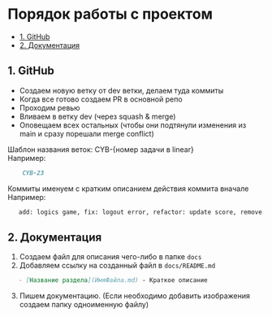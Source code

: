 # Порядок работы с проектом

- [1. GitHub](#1-github)
- [2. Документация](#2-документация)

## 1. GitHub

- Создаем новую ветку от dev ветки, делаем туда коммиты
- Когда все готово создаем PR в основной репо
- Проходим ревью
- Вливаем в ветку dev (через squash & merge)
- Оповещаем всех остальных (чтобы они подтянули изменения из main и сразу порешали merge conflict)

Шаблон названия веток: CYB-{номер задачи в linear}<br>
Например: 
```markdown
    CYB-23
```

Коммиты именуем с кратким описанием действия коммита вначале<br>
Например: 
```markdown
   add: logics game, fix: logout error, refactor: update score, remove: unused variable
```

## 2. Документация

1. Создаем файл для описания чего-либо в папке `docs`
2. Добавляем ссылку на созданный файл в `docs/README.md`

```markdown
   - [Название раздела](ИмяФайла.md) - Краткое описание
```

3. Пишем документацию. (Если необходимо добавить изображения создаем папку одноименную файлу)